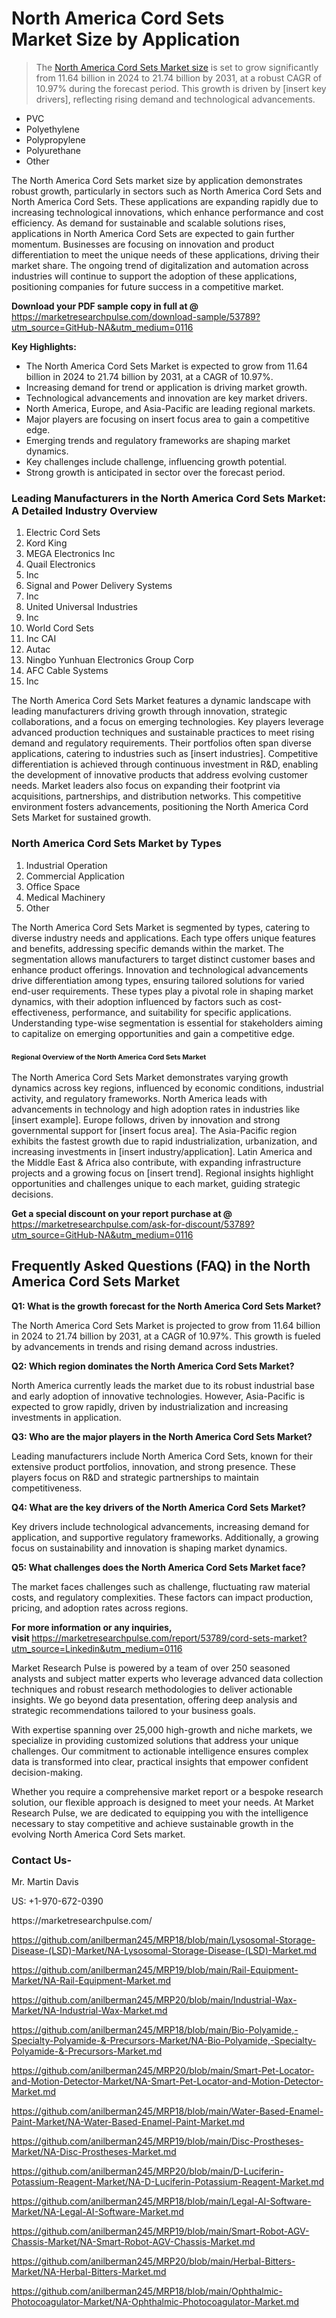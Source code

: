 <h1>North America Cord Sets Market&nbsp;Size by Application</h1><blockquote><p>The <a href="https://marketresearchpulse.com/download-sample/53789?utm_source=GitHub-NA&amp;utm_medium=0116">North America Cord Sets Market size</a> is set to grow significantly from 11.64 billion in 2024 to 21.74 billion by 2031, at a robust CAGR of 10.97% during the forecast period. This growth is driven by [insert key drivers], reflecting rising demand and technological advancements.</p></blockquote><ul><li>PVC<li> Polyethylene<li> Polypropylene<li> Polyurethane<li> Other</li></ul><p>The North America Cord Sets market size by application demonstrates robust growth, particularly in sectors such as North America Cord Sets and North America Cord Sets. These applications are expanding rapidly due to increasing technological innovations, which enhance performance and cost efficiency. As demand for sustainable and scalable solutions rises, applications in North America Cord Sets are expected to gain further momentum. Businesses are focusing on innovation and product differentiation to meet the unique needs of these applications, driving their market share. The ongoing trend of digitalization and automation across industries will continue to support the adoption of these applications, positioning companies for future success in a competitive market.</p><p><strong>Download your PDF sample copy in full at @ </strong><a href="https://marketresearchpulse.com/download-sample/53789?utm_source=GitHub-NA&amp;utm_medium=0116">https://marketresearchpulse.com/download-sample/53789?utm_source=GitHub-NA&amp;utm_medium=0116</a></p><p><strong>Key Highlights: </strong></p><ul><li>The North America Cord Sets Market is expected to grow from 11.64 billion in 2024 to 21.74 billion by 2031, at a CAGR of 10.97%.</li><li>Increasing demand for trend or application is driving market growth.</li><li>Technological advancements and innovation are key market drivers.</li><li>North America, Europe, and Asia-Pacific are leading regional markets.</li><li>Major players are focusing on insert focus area to gain a competitive edge.</li><li>Emerging trends and regulatory frameworks are shaping market dynamics.</li><li>Key challenges include challenge, influencing growth potential.</li><li>Strong growth is anticipated in sector over the forecast period.</li></ul><h3>Leading Manufacturers in the North America Cord Sets Market: A Detailed Industry Overview</h3><ol><li>Electric Cord Sets</li><li>Kord King</li><li>MEGA Electronics Inc</li><li>Quail Electronics</li><li>Inc</li><li>Signal and Power Delivery Systems</li><li>Inc</li><li>United Universal Industries</li><li>Inc</li><li>World Cord Sets</li><li>Inc CAI</li><li>Autac</li><li>Ningbo Yunhuan Electronics Group Corp</li><li>AFC Cable Systems</li><li>Inc</li></ol><div class="flex max-w-full flex-col flex-grow"><div class="min-h-8 text-message flex w-full flex-col items-end gap-2 whitespace-normal break-words [.text-message+&amp;]:mt-5" dir="auto" data-message-author-role="assistant" data-message-id="fd8432e4-4910-450d-b182-61b7bfb0a01f" data-message-model-slug="gpt-4o"><div class="flex w-full flex-col gap-1 empty:hidden first:pt-[3px]"><div class="markdown prose w-full break-words dark:prose-invert light"><p>The North America Cord Sets Market features a dynamic landscape with leading manufacturers driving growth through innovation, strategic collaborations, and a focus on emerging technologies. Key players leverage advanced production techniques and sustainable practices to meet rising demand and regulatory requirements. Their portfolios often span diverse applications, catering to industries such as [insert industries]. Competitive differentiation is achieved through continuous investment in R&amp;D, enabling the development of innovative products that address evolving customer needs. Market leaders also focus on expanding their footprint via acquisitions, partnerships, and distribution networks. This competitive environment fosters advancements, positioning the North America Cord Sets Market for sustained growth.</p></div></div></div></div><h3>North America Cord Sets Market by Types</h3><ol><li>Industrial Operation<li> Commercial Application<li> Office Space<li> Medical Machinery<li> Other</li></ol><div class="flex max-w-full flex-col flex-grow"><div class="min-h-8 text-message flex w-full flex-col items-end gap-2 whitespace-normal break-words [.text-message+&amp;]:mt-5" dir="auto" data-message-author-role="assistant" data-message-id="084470be-0bb7-4664-bddf-5156b4f41249" data-message-model-slug="gpt-4o-mini"><div class="flex w-full flex-col gap-1 empty:hidden first:pt-[3px]"><div class="markdown prose w-full break-words dark:prose-invert light"><p>The North America Cord Sets Market is segmented by types, catering to diverse industry needs and applications. Each type offers unique features and benefits, addressing specific demands within the market. The segmentation allows manufacturers to target distinct customer bases and enhance product offerings. Innovation and technological advancements drive differentiation among types, ensuring tailored solutions for varied end-user requirements. These types play a pivotal role in shaping market dynamics, with their adoption influenced by factors such as cost-effectiveness, performance, and suitability for specific applications. Understanding type-wise segmentation is essential for stakeholders aiming to capitalize on emerging opportunities and gain a competitive edge.</p></div></div></div></div><h3><span style="font-size: 11px;">Regional Overview of the North America Cord Sets Market</span></h3><div class="flex max-w-full flex-col flex-grow"><div class="min-h-8 text-message flex w-full flex-col items-end gap-2 whitespace-normal break-words [.text-message+&amp;]:mt-5" dir="auto" data-message-author-role="assistant" data-message-id="e9038762-ce64-4e30-91c9-9bd413514231" data-message-model-slug="gpt-4o-mini"><div class="flex w-full flex-col gap-1 empty:hidden first:pt-[3px]"><div class="markdown prose w-full break-words dark:prose-invert light"><p>The North America Cord Sets Market demonstrates varying growth dynamics across key regions, influenced by economic conditions, industrial activity, and regulatory frameworks. North America leads with advancements in technology and high adoption rates in industries like [insert example]. Europe follows, driven by innovation and strong governmental support for [insert focus area]. The Asia-Pacific region exhibits the fastest growth due to rapid industrialization, urbanization, and increasing investments in [insert industry/application]. Latin America and the Middle East &amp; Africa also contribute, with expanding infrastructure projects and a growing focus on [insert trend]. Regional insights highlight opportunities and challenges unique to each market, guiding strategic decisions.</p></div></div></div></div><p><strong>Get a special discount on your report purchase at @ </strong><a href="https://marketresearchpulse.com/ask-for-discount/53789?utm_source=GitHub-NA&amp;utm_medium=0116">https://marketresearchpulse.com/ask-for-discount/53789?utm_source=GitHub-NA&amp;utm_medium=0116</a></p><h2>Frequently Asked Questions (FAQ) in the North America Cord Sets Market</h2><p><strong>Q1: What is the growth forecast for the North America Cord Sets Market?</strong></p><p>The North America Cord Sets Market is projected to grow from 11.64 billion in 2024 to 21.74 billion by 2031, at a CAGR of 10.97%. This growth is fueled by advancements in trends and rising demand across industries.</p><p><strong>Q2: Which region dominates the North America Cord Sets Market?</strong></p><p>North America currently leads the market due to its robust industrial base and early adoption of innovative technologies. However, Asia-Pacific is expected to grow rapidly, driven by industrialization and increasing investments in application.</p><p><strong>Q3: Who are the major players in the North America Cord Sets Market?</strong></p><p>Leading manufacturers include North America Cord Sets, known for their extensive product portfolios, innovation, and strong presence. These players focus on R&amp;D and strategic partnerships to maintain competitiveness.</p><p><strong>Q4: What are the key drivers of the North America Cord Sets Market?</strong></p><p>Key drivers include technological advancements, increasing demand for application, and supportive regulatory frameworks. Additionally, a growing focus on sustainability and innovation is shaping market dynamics.</p><p><strong>Q5: What challenges does the North America Cord Sets Market face?</strong></p><p>The market faces challenges such as challenge, fluctuating raw material costs, and regulatory complexities. These factors can impact production, pricing, and adoption rates across regions.</p><p><strong>For more information or any inquiries, visit&nbsp;</strong><a href="https://marketresearchpulse.com/report/53789/cord-sets-market?utm_source=Linkedin&utm_medium=0116">https://marketresearchpulse.com/report/53789/cord-sets-market?utm_source=Linkedin&utm_medium=0116</a></p><p>Market Research Pulse is powered by a team of over 250 seasoned analysts and subject matter experts who leverage advanced data collection techniques and robust research methodologies to deliver actionable insights. We go beyond data presentation, offering deep analysis and strategic recommendations tailored to your business goals.</p><p>With expertise spanning over 25,000 high-growth and niche markets, we specialize in providing customized solutions that address your unique challenges. Our commitment to actionable intelligence ensures complex data is transformed into clear, practical insights that empower confident decision-making.</p><p>Whether you require a comprehensive market report or a bespoke research solution, our flexible approach is designed to meet your needs. At Market Research Pulse, we are dedicated to equipping you with the intelligence necessary to stay competitive and achieve sustainable growth in the evolving North America Cord Sets market.</p><h3><strong>Contact Us-</strong></h3><p>Mr. Martin Davis</p><p>US: +1-970-672-0390</p><p>https://marketresearchpulse.com/</p><p><a href="https://github.com/anilberman245/MRP18/blob/main/Lysosomal-Storage-Disease-(LSD)-Market/NA-Lysosomal-Storage-Disease-(LSD)-Market.md">https://github.com/anilberman245/MRP18/blob/main/Lysosomal-Storage-Disease-(LSD)-Market/NA-Lysosomal-Storage-Disease-(LSD)-Market.md</a></p><p><a href="https://github.com/anilberman245/MRP19/blob/main/Rail-Equipment-Market/NA-Rail-Equipment-Market.md">https://github.com/anilberman245/MRP19/blob/main/Rail-Equipment-Market/NA-Rail-Equipment-Market.md</a></p><p><a href="https://github.com/anilberman245/MRP20/blob/main/Industrial-Wax-Market/NA-Industrial-Wax-Market.md">https://github.com/anilberman245/MRP20/blob/main/Industrial-Wax-Market/NA-Industrial-Wax-Market.md</a></p><p><a href="https://github.com/anilberman245/MRP18/blob/main/Bio-Polyamide,-Specialty-Polyamide-&-Precursors-Market/NA-Bio-Polyamide,-Specialty-Polyamide-&-Precursors-Market.md">https://github.com/anilberman245/MRP18/blob/main/Bio-Polyamide,-Specialty-Polyamide-&-Precursors-Market/NA-Bio-Polyamide,-Specialty-Polyamide-&-Precursors-Market.md</a></p><p><a href="https://github.com/anilberman245/MRP20/blob/main/Smart-Pet-Locator-and-Motion-Detector-Market/NA-Smart-Pet-Locator-and-Motion-Detector-Market.md">https://github.com/anilberman245/MRP20/blob/main/Smart-Pet-Locator-and-Motion-Detector-Market/NA-Smart-Pet-Locator-and-Motion-Detector-Market.md</a></p><p><a href="https://github.com/anilberman245/MRP18/blob/main/Water-Based-Enamel-Paint-Market/NA-Water-Based-Enamel-Paint-Market.md">https://github.com/anilberman245/MRP18/blob/main/Water-Based-Enamel-Paint-Market/NA-Water-Based-Enamel-Paint-Market.md</a></p><p><a href="https://github.com/anilberman245/MRP19/blob/main/Disc-Prostheses-Market/NA-Disc-Prostheses-Market.md">https://github.com/anilberman245/MRP19/blob/main/Disc-Prostheses-Market/NA-Disc-Prostheses-Market.md</a></p><p><a href="https://github.com/anilberman245/MRP20/blob/main/D-Luciferin-Potassium-Reagent-Market/NA-D-Luciferin-Potassium-Reagent-Market.md">https://github.com/anilberman245/MRP20/blob/main/D-Luciferin-Potassium-Reagent-Market/NA-D-Luciferin-Potassium-Reagent-Market.md</a></p><p><a href="https://github.com/anilberman245/MRP18/blob/main/Legal-AI-Software-Market/NA-Legal-AI-Software-Market.md">https://github.com/anilberman245/MRP18/blob/main/Legal-AI-Software-Market/NA-Legal-AI-Software-Market.md</a></p><p><a href="https://github.com/anilberman245/MRP19/blob/main/Smart-Robot-AGV-Chassis-Market/NA-Smart-Robot-AGV-Chassis-Market.md">https://github.com/anilberman245/MRP19/blob/main/Smart-Robot-AGV-Chassis-Market/NA-Smart-Robot-AGV-Chassis-Market.md</a></p><p><a href="https://github.com/anilberman245/MRP20/blob/main/Herbal-Bitters-Market/NA-Herbal-Bitters-Market.md">https://github.com/anilberman245/MRP20/blob/main/Herbal-Bitters-Market/NA-Herbal-Bitters-Market.md</a></p><p><a href="https://github.com/anilberman245/MRP18/blob/main/Ophthalmic-Photocoagulator-Market/NA-Ophthalmic-Photocoagulator-Market.md">https://github.com/anilberman245/MRP18/blob/main/Ophthalmic-Photocoagulator-Market/NA-Ophthalmic-Photocoagulator-Market.md</a></p>
